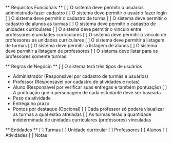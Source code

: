 ** Requisitos Funcionais ** 
[ ] O sistema deve permitir o usuários administrado fazer cadastro
[ ] O sistema deve permitir o usuário fazer login
[ ] O sistema deve permitir o cadastro de turma
[ ] O sistema deve permitir o cadastro de alunos as turmas
[ ] O sistema deve permitir o cadastro de unidades curriculares
[ ] O sistema deve permitir o vinculo entre professores e unidades curriculares
[ ] O sistema deve permitir o vinculo de professores as unidades curriculares
[ ] O sistema deve permitir a listagem de turmas
[ ] O sistema deve permitir a listagem de alunos
[ ] O sistema deve permitir a listagem de professores
[ ] O sistema deve listar para os professores somente turmas


** Regras de Negócio **
[ ] O sistema terá três tipos de usuários
   - Administrador (Responsável por cadastro de turmas e usuários)
   - Professor (Responsável por cadastro de atividades e notas)
   - Aluno (Responsável por verificar suas entregas e também pontuação)
[ ] A pontuação que o personagem de cada estudante deve ser baseada
   - Peso da atividade
   - Entrega no prazo
   - Pontos por destaque (Opcional)
[ ] Cada professor só poderá visualizar as turmas a qual estão atreladas 
[ ] As turmas terão a quantidade indeterminada de unidades curriculares (professores) vinculadas

** Entidades **
[ ] Turmas
[ ] Unidade curricular
[ ] Professores
[ ] Alunos
[ ] Atividades
[ ] Notas